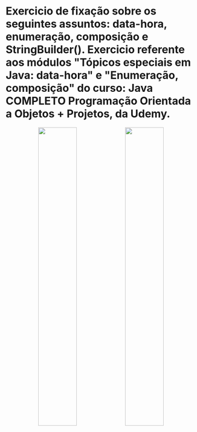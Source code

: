 # Exercicio de fixação sobre os seguintes assuntos: data-hora, enumeração, composição e StringBuilder(). Exercicio referente aos módulos "Tópicos especiais em Java: data-hora" e "Enumeração, composição"  do curso: Java COMPLETO Programação Orientada a Objetos + Projetos, da Udemy.

<p align="center">
  <img src="https://github.com/user-attachments/assets/56dd9928-3910-4268-a06f-4e34fdcea714" width="45%" />
  <img src="https://github.com/user-attachments/assets/2b67b9e5-c97e-4a78-ae50-610c4332b8db" width="45%" />
</p>

